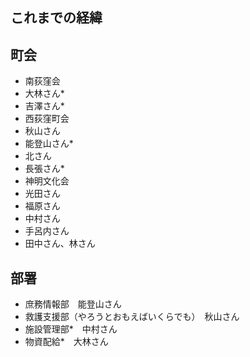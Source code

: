 ## これまでの経緯

## 町会

- 南荻窪会
 - 大林さん*
 - 吉澤さん*
- 西荻窪町会
 - 秋山さん
 - 能登山さん*
 - 北さん
 - 長張さん*
- 神明文化会
 - 光田さん
 - 福原さん
 - 中村さん
 - 手呂内さん
 - 田中さん、林さん

## 部署

- 庶務情報部　能登山さん
- 救護支援部（やろうとおもえばいくらでも）　秋山さん
- 施設管理部*　中村さん
- 物資配給*　大林さん
